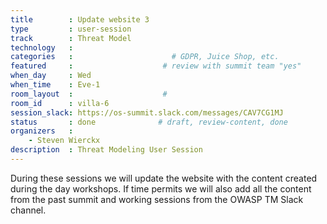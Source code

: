 ```yaml
---
title        : Update website 3
type         : user-session
track        : Threat Model
technology   :
categories   :                      # GDPR, Juice Shop, etc.
featured     :                    # review with summit team "yes"
when_day     : Wed
when_time    : Eve-1
room_layout  :                    #
room_id      : villa-6
session_slack: https://os-summit.slack.com/messages/CAV7CG1MJ
status       : done              # draft, review-content, done
organizers   :
    - Steven Wierckx
description  : Threat Modeling User Session
---
```


During these sessions we will update the website with the content created during the day workshops.
If time permits we will also add all the content from the past summit and working sessions from the OWASP TM Slack channel.
